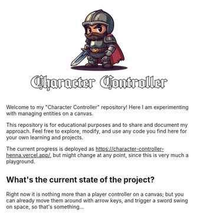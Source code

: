 ![Controller](assets/title.png)

Welcome to my "Character Controller" repository! Here I am experimenting with managing entities on a canvas.

This repository is for educational purposes and to share and document my approach.
Feel free to explore, modify, and use any code you find here for your own learning and
projects.

The current progress is deployed as https://character-controller-henna.vercel.app/, but might change at any point,
since this is very much a playground.

## What's the current state of the project?

Right now it is nothing more than a player controller on a canvas; but you can already move them around with arrow
keys, and trigger a sword swing on space, so that's something...

